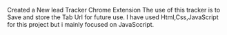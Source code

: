 Created a New lead Tracker Chrome Extension
The use of this tracker is to Save and store the Tab Url for future use.
I have used Html,Css,JavaScript for this project
but i mainly focused on JavaSccript.

